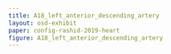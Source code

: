 ```yaml
---
title: A18_left_anterior_descending_artery
layout: osd-exhibit
paper: config-rashid-2019-heart
figure: A18_left_anterior_descending_artery
---
```

